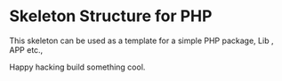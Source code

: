 # Skeleton Structure for PHP
This skeleton can be used as a template for a simple PHP package, Lib , APP etc., 

Happy hacking build something cool.